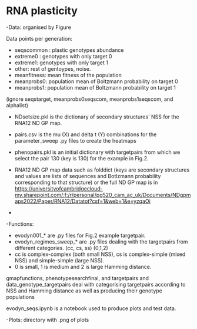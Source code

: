 # RNA plasticity 

-Data: organised by Figure

Data points per generation:

- seqscommon : plastic genotypes abundance 
- extreme0 : genotypes with only target 0
- extreme1: genotypes with only target 1 
- other: rest of gentoypes, noise. 
- meanfitness: mean fitness of the population
- meanprobs0: population mean of Boltzmann probability on target 0
- meanprobs1: population mean of Boltzmann probability on target 1

(ignore seqstarget, meanprobs0seqscom, meanprobs1seqscom, and alphalist)

- NDsetsize.pkl is the dictionary of secondary structures' NSS for the RNA12 ND GP map.
- pairs.csv is the mu (X) and delta t (Y) combinations for the parameter_sweep .py files to create the heatmaps
- phenopairs.pkl is an initial dictionary with targetpairs from which we select the pair 130 (key is 130) for the example in Fig.2.

- RNA12 ND GP map data such as folddict (keys are secondary structures and values are lists of sequences and Botlzmann probability corresponding to that structure) or the full ND GP map is in https://universityofcambridgecloud-my.sharepoint.com/:f:/r/personal/pg520_cam_ac_uk/Documents/NDgpmaps2022/Paper/RNA12/Datatot?csf=1&web=1&e=yzqaOi
- 
-Functions: 

- evodyn001_* are .py files for Fig.2 example targetpair. 
- evodyn_regimes_sweep_* are .py files dealing with the targetpairs from different categories. (cc, cs, ss) (0,1,2)
- cc is complex-complex (both small NSS), cs is complex-simple (mixed NSS) and simple-simple (large NSS).
- 0 is small, 1 is medium and 2 is large Hamming distance.


gmapfunctions, phenotypesearchfinal, and targetpairs and data_genotype_targetpairs deal with categorising targetpairs according to NSS and Hamming distance as well as producing their genotype populations

evodyn_seqs.ipynb is a notebook used to produce plots and test data.

-Plots: directory with .png of plots
